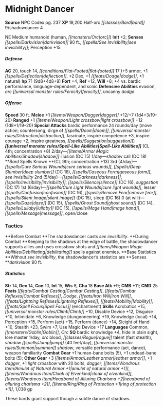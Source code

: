 ﻿---
cssclass: [monsters]
title1: Midnight Dancer
title2: Midnight Dancer
CR: 12
sources:
- name: NPC Codex
  page: 237
  link: http://paizo.com/products/btpy8v3a?Pathfinder-Roleplaying-Game-NPC-Codex
XP: 19200
race: Half-orc
classes:
- bard 9
- shadowdancer 4
alignment: NE
size: Medium
type: humanoid
subtypes:
- human
- orc
initiative:
  bonus: 2
senses:
  darkvision: 90
  see invisibility: true
AC:
  AC: 20
  touch: 14
  flat_footed: 17
  components:
    armor: 5
    deflection: 1
    dex: 2
    dodge: 1
    natural: 1
HP:
  HP: 71
  long: 9d8+4d8+9
saves:
  fort: 4
  ref: 12
  will: 8
  other: +4 vs. bardic performance, language-dependent, and sonic
defensive_abilities:
- evasion
- orc ferocity
- uncanny dodge
speeds:
  base: 30
attacks:
  melee:
  - - text: +1 dagger +12/+7 (1d4+3/19-20)
      entries:
      - - damage: 1d4+3
          crit_range: 19-20
      attack: +1 dagger
      bonus:
      - 12
      - 7
  ranged:
  - - text: +1 light crossbow +12 (1d8+1/19-20)
      entries:
      - - damage: 1d8+1
          crit_range: 19-20
      attack: +1 light crossbow
      bonus:
      - 12
  special:
  - bardic performance 24 rounds/day (move action; countersong, dirge of doom, distraction,
    fascinate, inspire competence +3, inspire courage +2, inspire greatness, suggestion)
spell_like_abilities:
  entries:
  - name: shadow illusion
    source: default
    freq: 2/day
    DC: 15
  - name: shadow call
    source: default
    freq: 1/day
    DC: 18
  sources:
  - name: default
    CL: 4
    concentration: 8
spells:
  entries:
  - name: cure serious wounds
    source: Bard
    level: 3
  - name: deep slumber
    source: Bard
    level: 3
    DC: 18
  - name: gaseous form
    source: Bard
    level: 3
  - name: see invisibility
    source: Bard
    level: 3
  - name: darkness
    source: Bard
    level: 2
  - name: invisibility
    source: Bard
    level: 2
  - name: silence
    source: Bard
    level: 2
    DC: 16
  - name: suggestion
    source: Bard
    level: 2
    DC: 17
  - name: cure light wounds
    source: Bard
    level: 1
  - name: lesser confusion
    source: Bard
    level: 1
    DC: 16
  - name: remove fear
    source: Bard
    level: 1
  - name: silent image
    source: Bard
    level: 1
    DC: 15
  - name: sleep
    source: Bard
    level: 1
    DC: 16
  - name: daze
    source: Bard
    level: 0
    DC: 15
  - name: ghost sound
    source: Bard
    level: 0
    DC: 14
  - name: lullaby
    source: Bard
    level: 0
    DC: 15
  - name: mage hand
    source: Bard
    level: 0
  - name: message
    source: Bard
    level: 0
  - name: open/close
    source: Bard
    level: 0
  sources:
  - name: Bard
    type: known
    CL: 9
    concentration: 13
    slots:
      3: 4
      2: 5
      1: 6
      0: at-will
tactics:
  Before Combat: The shadowdancer casts see invisibility.
  During Combat: Keeping to the shadows at the edge of battle, the shadowdancer supports
    allies and uses crossbow shots and debilitating spells against enemies.
  Base Statistics: Without see invisibility, the shadowdancer's statistics are Senses
    darkvision 90 ft.
ability_scores:
  STR: 14
  DEX: 14
  CON: 10
  INT: 15
  WIS: 8
  CHA: 18
BAB: 9
CMB: 11
CMD: 25
feats:
- name: Combat Casting
- name: Combat Reflexes
- name: Dodge
- name: Iron Will
- name: Lightning Reflexes
- name: Mobility
- name: Spell Focus (enchantment)
skills:
  Acrobatics: 15
  Climb: 10
  Disable Device: 12
  Disguise: 10
  Intimidate: 6
  Knowledge (dungeoneering): 19
  Knowledge (local): 14
  Perception: 15
  Perform (act): 15
  Perform (dance): 14
  Sleight of Hand: 10
  Stealth: 23
  Swim: 7
  Use Magic Device: 17
languages:
- Common
- Goblin
- Orc
special_qualities:
- bardic knowledge +4
- hide in plain sight
- lore master 1/day
- orc blood
- rogue talent (fast stealth)
- shadow jump (40 feet/day)
- summon shadow
- versatile performance (act, dance)
- weapon familiarity
gear:
  combat:
  - +1 human-bane bolts (5)
  - +1 undead-bane bolts (5)
  other:
  - +3 leather armor
  - +1 dagger
  - +1 light crossbow with 20 bolts
  - dagger
  - amulet of natural armor +1
  - cloak of elvenkind
  - headband of alluring charisma +2
  - ring of protection +1
  - 1,038 gp
desc_long: These bards grant support though a subtle dance of shadows.

---

# Midnight Dancer

**Source** NPC Codex pg. 237
**XP** 19,200
Half-orc _[[classes/Bard|bard]]_ 9/shadowdancer 4

NE Medium humanoid (human, _[[monsters/Orc|orc]]_)
**Init** +2; **Senses** _[[spells/Darkvision|darkvision]]_ 90 ft., _[[spells/See Invisibility|see invisibility]]_; Perception +15

##### Defense

**AC** 20, touch 14, _[[conditions/Flat-Footed|flat-footed]]_ 17 (+5 armor, +1 _[[spells/Deflection|deflection]]_, +2 Dex, +1 _[[feats/Dodge|dodge]]_, +1 natural)
**hp** 71 (9d8+4d8+9)
**Fort** +4, **Ref** +12, **Will** +8; +4 vs. bardic performance, language-dependent, and sonic
**Defensive Abilities** evasion, _orc_ _[[universal monster rules/Ferocity|ferocity]]_, uncanny _dodge_

##### Offense
**Speed** 30 ft.
**Melee** +1 _[[items/Weapon/Dagger|dagger]]_ +12/+7 (1d4+3/19–20)
**Ranged** +1 _[[items/Weapon/Light crossbow|light crossbow]]_ +12 (1d8+1/19–20)
**Special Attacks** bardic performance 24 rounds/day (move action; countersong, dirge of _[[spells/Doom|doom]]_, _[[universal monster rules/Distraction|distraction]]_, fascinate, inspire competence +3, inspire courage +2, inspire greatness, _[[spells/Suggestion|suggestion]]_)
**_[[universal monster rules/Spell-Like Abilities|Spell-Like Abilities]]_** (CL 4th; concentration +8)
2/day—_[[items/Armor Magic Abilities/Shadow|shadow]]_ illusion (DC 15)
1/day—_shadow_ call (DC 18)
**_Bard_ Spells Known **(CL 9th; concentration +13)
3rd (4/day)—_[[spells/Cure Serious Wounds|cure serious wounds]]_, _[[spells/Deep Slumber|deep slumber]]_ (DC 18), _[[spells/Gaseous Form|gaseous form]]_, _see invisibility_
2nd (5/day)—_[[spells/Darkness|darkness]]_, _[[spells/Invisibility|invisibility]]_, _[[spells/Silence|silence]]_ (DC 16), _suggestion_ (DC 17)
1st (6/day)—_[[spells/Cure Light Wounds|cure light wounds]]_, lesser _[[spells/Confusion|confusion]]_ (DC 16), _[[spells/Remove Fear|remove fear]]_, _[[spells/Silent Image|silent image]]_ (DC 15), sleep (DC 16)
0 (at will)—_[[spells/Daze|daze]]_ (DC 15), _[[spells/Ghost Sound|ghost sound]]_ (DC 14), _[[spells/Lullaby|lullaby]]_ (DC 15), _[[spells/Mage Hand|mage hand]]_, _[[spells/Message|message]]_, open/close

### Tactics

**Before Combat **The shadowdancer casts _see invisibility_.
**During Combat **Keeping to the shadows at the edge of battle, the shadowdancer supports allies and uses crossbow shots and _[[items/Weapon Magic Abilities/Debilitating|debilitating]]_ spells against enemies.
**Base Statistics **Without _see invisibility_, the shadowdancer’s statistics are **Senses **_darkvision_ 90 ft.

##### Statistics
**Str** 14, **Dex** 14, **Con** 10, **Int** 15, **Wis** 8, **Cha** 18
**Base Atk** +9; **CMB** +11; **CMD** 25
**Feats** _[[feats/Combat Casting|Combat Casting]]_, _[[feats/Combat Reflexes|Combat Reflexes]]_, _Dodge_, _[[feats/Iron Will|Iron Will]]_, _[[feats/Lightning Reflexes|Lightning Reflexes]]_, _[[feats/Mobility|Mobility]]_, _[[feats/Spell Focus|Spell Focus]]_ (enchantment)
**Skills** Acrobatics +15, _[[universal monster rules/Climb|Climb]]_ +10, Disable Device +12, Disguise +10, Intimidate +6, Knowledge (dungeoneering) +19, Knowledge (local) +14, Perception +15, Perform (act) +15, Perform (dance) +14, Sleight of Hand +10, Stealth +23, Swim +7, Use Magic Device +17
**Languages** Common, _[[monsters/Goblin|Goblin]]_, _Orc_
**SQ** bardic knowledge +4, hide in plain sight, lore master 1/day, _orc_ blood, _[[classes/Rogue|rogue]]_ talent (fast stealth), _shadow_ _[[spells/Jump|jump]]_ (40 feet/day), _[[universal monster rules/Summon|summon]]_ _shadow_, versatile performance (act, dance), weapon familiarity
**Combat Gear** +1 human-bane bolts (5), +1 undead-bane bolts (5); **Other Gear** +3 _[[items/Armor/Leather armor|leather armor]]_, +1 _dagger_, +1 _light crossbow_ with 20 bolts, _dagger_, _[[items/Wondrous Item/Amulet of Natural Armor +1|amulet of natural armor +1]]_, _[[items/Wondrous Item/Cloak of Elvenkind|cloak of elvenkind]]_, _[[items/Wondrous Item/Headband of Alluring Charisma +2|headband of alluring charisma +2]]_, _[[items/Ring/Ring of Protection +1|ring of protection +1]]_, 1,038 gp

These bards grant support though a subtle dance of shadows.